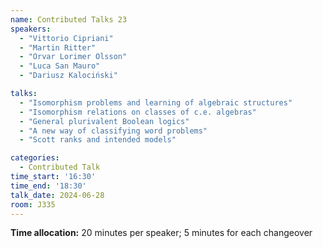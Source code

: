 ```yaml
---
name: Contributed Talks 23
speakers: 
  - "Vittorio Cipriani"
  - "Martin Ritter"
  - "Orvar Lorimer Olsson"
  - "Luca San Mauro"
  - "Dariusz Kalociński"

talks: 
  - "Isomorphism problems and learning of algebraic structures"
  - "Isomorphism relations on classes of c.e. algebras"
  - "General plurivalent Boolean logics"
  - "A new way of classifying word problems"
  - "Scott ranks and intended models"

categories:
  - Contributed Talk
time_start: '16:30'
time_end: '18:30'
talk_date: 2024-06-28
room: J335
---
```

**Time allocation:** 20 minutes per speaker; 5 minutes for each changeover
